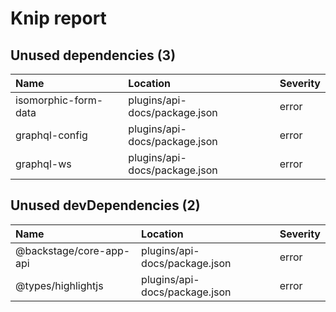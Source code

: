 # Knip report

## Unused dependencies (3)

| Name                 | Location     | Severity |
| :------------------- | :----------- | :------- |
| isomorphic-form-data | plugins/api-docs/package.json | error    |
| graphql-config       | plugins/api-docs/package.json | error    |
| graphql-ws           | plugins/api-docs/package.json | error    |

## Unused devDependencies (2)

| Name                    | Location     | Severity |
| :---------------------- | :----------- | :------- |
| @backstage/core-app-api | plugins/api-docs/package.json | error    |
| @types/highlightjs      | plugins/api-docs/package.json | error    |


